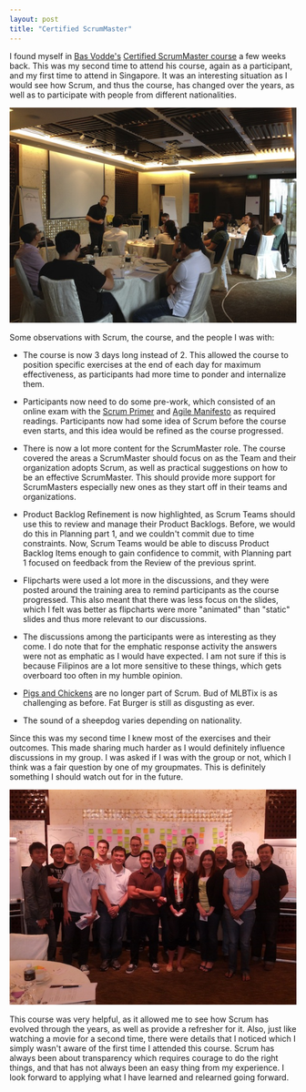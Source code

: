 ```yaml
---
layout: post
title: "Certified ScrumMaster"
---
```


I found myself in [Bas Vodde's](http://blog.odd-e.com/basvodde/ "Bas Vodde") [Certified ScrumMaster course](http://odd-e.com/courses.php?id=201305Singapore "Certified ScrumMaster") a few weeks back.  This was my second time to attend his course, again as a participant, and my first time to attend in Singapore.  It was an interesting situation as I would see how Scrum, and thus the course, has changed over the years, as well as to participate with people from different nationalities.

![Course](/images/2013-06-02-certified-scrummaster/course.jpg)

Some observations with Scrum, the course, and the people I was with:

 * The course is now 3 days long instead of 2.  This allowed the course to position specific exercises at the end of each day for maximum effectiveness, as participants had more time to ponder and internalize them.

 * Participants now need to do some pre-work, which consisted of an online exam with the [Scrum Primer](http://scrumprimer.org "Scrum Primer") and [Agile Manifesto](http://agilemanifesto.org "Agile Manifesto") as required readings.  Participants now had some idea of Scrum before the course even starts, and this idea would be refined as the course progressed.

 * There is now a lot more content for the ScrumMaster role.  The course covered the areas a ScrumMaster should focus on as the Team and their organization adopts Scrum, as well as practical suggestions on how to be an effective ScrumMaster. This should provide more support for ScrumMasters especially new ones as they start off in their teams and organizations.

 * Product Backlog Refinement is now highlighted, as Scrum Teams should use this to review and manage their Product Backlogs. Before, we would do this in Planning part 1, and we couldn't commit due to time constraints.  Now, Scrum Teams would be able to discuss Product Backlog Items enough to gain confidence to commit, with Planning part 1 focused on feedback from the Review of the previous sprint.

 * Flipcharts were used a lot more in the discussions, and they were posted around the training area to remind participants as the course progressed.  This also meant that there was less focus on the slides, which I felt was better as flipcharts were more "animated" than "static" slides and thus more relevant to our discussions.

 * The discussions among the participants were as interesting as they come.  I do note that for the emphatic response activity the answers were not as emphatic as I would have expected.  I am not sure if this is because Filipinos are a lot more sensitive to these things, which gets overboard too often in my humble opinion.

 * [Pigs and Chickens](http://en.wikipedia.org/wiki/The_Chicken_and_the_Pig "The Chiken and the Pig") are no longer part of Scrum.  Bud of MLBTix is as challenging as before.  Fat Burger is still as disgusting as ever.

 * The sound of a sheepdog varies depending on nationality.

Since this was my second time I knew most of the exercises and their outcomes.  This made sharing much harder as I would definitely influence discussions in my group.  I was asked if I was with the group or not, which I think was a fair question by one of my groupmates.  This is definitely something I should watch out for in the future.

![Group Picture!](/images/2013-06-02-certified-scrummaster/group.jpg)

This course was very helpful, as it allowed me to see how Scrum has evolved through the years, as well as provide a refresher for it.  Also, just like watching a movie for a second time, there were details that I noticed which I simply wasn't aware of the first time I attended this course.  Scrum has always been about transparency which requires courage to do the right things, and that has not always been an easy thing from my experience.  I look forward to applying what I have learned and relearned going forward.
